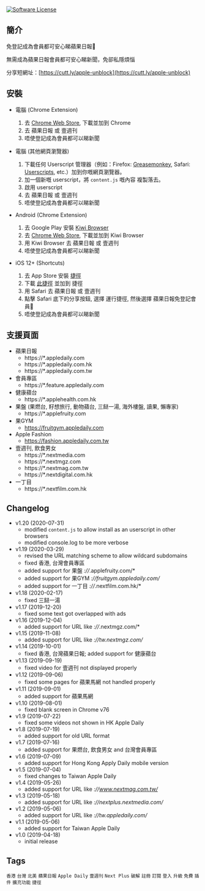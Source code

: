 [![Software License](https://img.shields.io/badge/license-MIT-brightgreen.svg)](LICENSE)

簡介
----
免登記成為會員都可安心睇蘋果日報🍎

無需成為蘋果日報會員都可安心睇新聞，免卻私隱煩惱

分享短網址：[https://cutt.ly/apple-unblock](https://cutt.ly/apple-unblock)

安裝
----
- 電腦 (Chrome Extension)
	1. 去 [Chrome Web Store](https://chrome.google.com/webstore/detail/%E8%98%8B%E6%9E%9C%E6%97%A5%E5%A0%B1%E5%85%8D%E7%99%BB%E8%A8%98%E6%9C%83%E5%93%A1/meakbkkjlpgdobafchgoppkninljcffn), 下載並加到 Chrome
	2. 去 蘋果日報 或 壹週刊
	3. 唔使登記成為會員都可以睇新聞

- 電腦 (其他網頁瀏覽器)
	1. 下載任何 Userscript 管理器（例如：Firefox: [Greasemonkey](https://addons.mozilla.org/en-US/firefox/addon/greasemonkey/), Safari: [Userscripts](https://itunes.apple.com/us/app/userscripts/id1463298887), etc.）加到你嘅網頁瀏覽器。
    2. 加一個新嘅 userscript，將 `content.js` 嘅內容 複製落去。
    3. 啟用 userscript
	4. 去 蘋果日報 或 壹週刊
	5. 唔使登記成為會員都可以睇新聞

- Android (Chrome Extension)
	1. 去 Google Play 安裝 [Kiwi Browser](https://play.google.com/store/apps/details?id=com.kiwibrowser.browser)
	2. 去 [Chrome Web Store](https://chrome.google.com/webstore/detail/%E8%98%8B%E6%9E%9C%E6%97%A5%E5%A0%B1%E5%85%8D%E7%99%BB%E8%A8%98%E6%9C%83%E5%93%A1/meakbkkjlpgdobafchgoppkninljcffn), 下載並加到 Kiwi Browser
	3. 用 Kiwi Browser 去 蘋果日報 或 壹週刊
	4. 唔使登記成為會員都可以睇新聞

- iOS 12+ (Shortcuts)
	1. 去 App Store 安裝 [捷徑](https://apps.apple.com/hk/app/shortcuts/id915249334)
	2. 下載 [此捷徑](https://apple-unblock.quentin.pro/ios) 並加到 捷徑
	3. 用 Safari 去 蘋果日報 或 壹週刊
	4. 點擊 Safari 底下的分享按鈕, 選擇 運行捷徑, 然後選擇 蘋果日報免登記會員🍎
	5. 唔使登記成為會員都可以睇新聞

支援頁面
----
- 蘋果日報
	- https://*.appledaily.com
	- https://*.appledaily.com.hk
	- https://*.appledaily.com.tw
- 會員專區
	- https://*.feature.appledaily.com
- 健康蘋台
	- https://*.applehealth.com.hk
- 果盤 (果燃台, 籽想旅行, 動物蘋台, 三餸一湯, 海外樓盤, 讀果, 懶專家)
	- https://*.applefruity.com
- 果GYM
	- https://fruitgym.appledaily.com
- Apple Fashion
	- https://fashion.appledaily.com.tw
- 壹週刊, 飲食男女
	- https://*.nextmedia.com
	- https://*.nextmgz.com
	- https://*.nextmag.com.tw
	- https://*.nextdigital.com.hk
- 一丁目
	- https://*.nextfilm.com.hk

Changelog
----
- v1.20 (2020-07-31)
    - modified `content.js` to allow install as an userscript in other browsers
    - modified console.log to be more verbose
- v1.19 (2020-03-29)
	- revised the URL matching scheme to allow wildcard subdomains
	- fixed 香港, 台灣會員專區
	- added support for 果盤 *://*.applefruity.com/*
	- added support for 果GYM *://fruitgym.appledaily.com/*
	- added support for 一丁目 *://*.nextfilm.com.hk/*
- v1.18 (2020-02-17)
	- fixed 三餸一湯
- v1.17 (2019-12-20)
	- fixed some text got overlapped with ads
- v1.16 (2019-12-04)
	- added support for URL like *://*.nextmgz.com/*
- v1.15 (2019-11-08)
	- added support for URL like *://tw.nextmgz.com/*
- v1.14 (2019-10-01)
	- fixed 香港, 台灣蘋果日報; added support for 健康蘋台
- v1.13 (2019-09-19)
	- fixed video for 壹週刊 not displayed properly
- v1.12 (2019-09-06)
	- fixed some pages for 蘋果馬網 not handled properly
- v1.11 (2019-09-01)
	- added support for 蘋果馬網
- v1.10 (2019-08-01)
	- fixed blank screen in Chrome v76
- v1.9 (2019-07-22)
	- fixed some videos not shown in HK Apple Daily
- v1.8 (2019-07-19)
	- added support for old URL format
- v1.7 (2019-07-16)
	- added support for 果燃台, 飲食男女 and 台灣會員專區
- v1.6 (2019-07-09)
	- added support for Hong Kong Apply Daily mobile version
- v1.5 (2019-07-04)
	- fixed changes to Taiwan Apple Daily
- v1.4 (2019-05-26)
	- added support for URL like *://www.nextmag.com.tw/*
- v1.3 (2019-05-18)
	- added support for URL like *://nextplus.nextmedia.com/*
- v1.2 (2019-05-06)
	- added support for URL like *://tw.appledaily.com/*
- v1.1 (2019-05-06)
	- added support for Taiwan Apple Daily
- v1.0 (2019-04-18)
	- initial release

Tags
----
`香港` `台灣` `北美` `蘋果日報` `Apple Daily` `壹週刊` `Next Plus` `破解` `註冊` `訂閱` `登入` `升級` `免費` `插件` `擴充功能` `捷徑`
